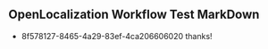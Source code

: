 ## OpenLocalization Workflow Test MarkDown
* 8f578127-8465-4a29-83ef-4ca206606020 thanks!

<!--HONumber=Sep16_HO1-->


